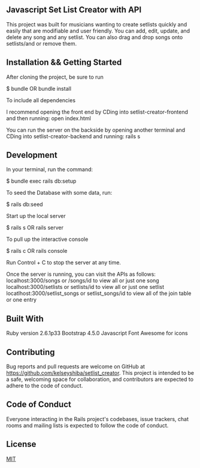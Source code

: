 ## Javascript Set List Creator with API
This project was built for musicians wanting to create setlists quickly and easily that are modifiable and user friendly. You can add, edit, update, and delete any song and any setlist.  You can also drag and drop songs onto setlists/and or remove them.

## Installation && Getting Started
After cloning the project, be sure to run

$ bundle OR bundle install

To include all dependencies

I recommend opening the front end by CDing into setlist-creator-frontend and then running:
open index.html

You can run the server on the backside by opening another terminal and CDing into setlist-creator-backend and running:
rails s


## Development

In your terminal, run the command:

$ bundle exec rails db:setup

To seed the Database with some data, run:

$ rails db:seed

Start up the local server

$ rails s OR rails server

To pull up the interactive console

$ rails c OR rails console

Run Control + C to stop the server at any time.

Once the server is running, you can visit the APIs as follows:
localhost:3000/songs or /songs/id to view all or just one song
localhost:3000/setlists or setlists/id to view all or just one setlist
locatlhost:3000/setlist_songs or setlist_songs/id to view all of the join table or one entry

## Built With
Ruby version 2.6.1p33
Bootstrap 4.5.0
Javascript
Font Awesome for icons

## Contributing
Bug reports and pull requests are welcome on GitHub at https://github.com/kelseyshiba/setlist_creator. This project is intended to be a safe, welcoming space for collaboration, and contributors are expected to adhere to the code of conduct.

## Code of Conduct
Everyone interacting in the Rails project's codebases, issue trackers, chat rooms and mailing lists is expected to follow the code of conduct.

## License
[MIT](https://choosealicense.com/licenses/mit/)